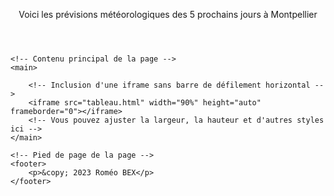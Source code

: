 <html lang="en">
<head>
    <meta charset="UTF-8">
    <!-- Ajoutez la balise meta viewport ici -->
    <meta name="viewport" content="width=device-width, initial-scale=1.0, minimum-scale=1.0">
    <title>Application Météo</title>
    <!-- Inclusion des fichiers CSS externes -->
    <link rel="stylesheet" type="text/css" href="background.css">
    <link rel="stylesheet" href="styles.css">
</head>
<body>
    <!-- En-tête de la page -->
    <header> 
        <p> Voici les prévisions météorologiques des 5 prochains jours à Montpellier 
        </p>
    </header>

    <!-- Contenu principal de la page -->
    <main>
        
        <!-- Inclusion d'une iframe sans barre de défilement horizontal --> 
        <iframe src="tableau.html" width="90%" height="auto" frameborder="0"></iframe>
        <!-- Vous pouvez ajuster la largeur, la hauteur et d'autres styles ici -->
    </main>

    <!-- Pied de page de la page -->
    <footer>
        <p>&copy; 2023 Roméo BEX</p>
    </footer>
</body>
</html>
